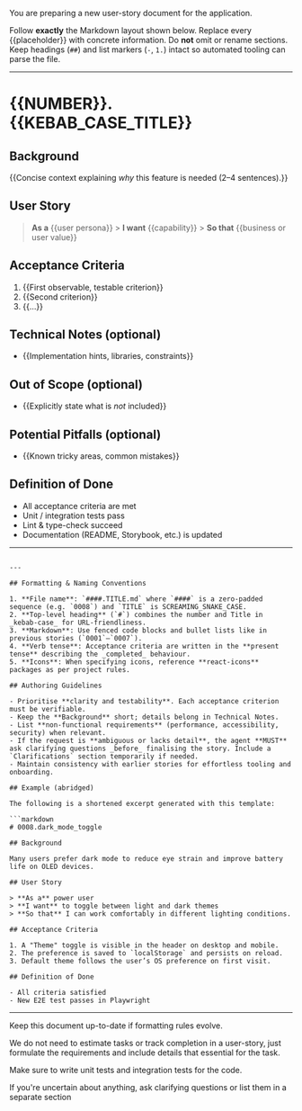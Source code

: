 You are preparing a new user-story document for the application.

Follow **exactly** the Markdown layout shown below. Replace every {{placeholder}} with concrete information. Do **not** omit or rename sections. Keep headings (`##`) and list markers (`-`, `1.`) intact so automated tooling can parse the file.

---

# {{NUMBER}}.{{KEBAB_CASE_TITLE}}

## Background

{{Concise context explaining _why_ this feature is needed (2–4 sentences).}}

## User Story

> **As a** {{user persona}} > **I want** {{capability}} > **So that** {{business or user value}}

## Acceptance Criteria

1. {{First observable, testable criterion}}
2. {{Second criterion}}
3. {{…}}

## Technical Notes (optional)

- {{Implementation hints, libraries, constraints}}

## Out of Scope (optional)

- {{Explicitly state what is _not_ included}}

## Potential Pitfalls (optional)

- {{Known tricky areas, common mistakes}}

## Definition of Done

- All acceptance criteria are met
- Unit / integration tests pass
- Lint & type-check succeed
- Documentation (README, Storybook, etc.) is updated

---

````

---

## Formatting & Naming Conventions

1. **File name**: `####.TITLE.md` where `####` is a zero-padded sequence (e.g. `0008`) and `TITLE` is SCREAMING_SNAKE_CASE.
2. **Top-level heading** (`#`) combines the number and Title in _kebab-case_ for URL-friendliness.
3. **Markdown**: Use fenced code blocks and bullet lists like in previous stories (`0001`–`0007`).
4. **Verb tense**: Acceptance criteria are written in the **present tense** describing the _completed_ behaviour.
5. **Icons**: When specifying icons, reference **react-icons** packages as per project rules.

## Authoring Guidelines

- Prioritise **clarity and testability**. Each acceptance criterion must be verifiable.
- Keep the **Background** short; details belong in Technical Notes.
- List **non-functional requirements** (performance, accessibility, security) when relevant.
- If the request is **ambiguous or lacks detail**, the agent **MUST** ask clarifying questions _before_ finalising the story. Include a `Clarifications` section temporarily if needed.
- Maintain consistency with earlier stories for effortless tooling and onboarding.

## Example (abridged)

The following is a shortened excerpt generated with this template:

```markdown
# 0008.dark_mode_toggle

## Background

Many users prefer dark mode to reduce eye strain and improve battery life on OLED devices.

## User Story

> **As a** power user
> **I want** to toggle between light and dark themes
> **So that** I can work comfortably in different lighting conditions.

## Acceptance Criteria

1. A "Theme" toggle is visible in the header on desktop and mobile.
2. The preference is saved to `localStorage` and persists on reload.
3. Default theme follows the user’s OS preference on first visit.

## Definition of Done

- All criteria satisfied
- New E2E test passes in Playwright
````

---

Keep this document up-to-date if formatting rules evolve.

We do not need to estimate tasks or track completion in a user-story, just formulate the requirements and include details that essential for the task.

Make sure to write unit tests and integration tests for the code.

If you're uncertain about anything, ask clarifying questions or list them in a separate section
